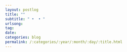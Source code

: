 ```yaml
---
layout: postlog
title: ""
subtitle: " •  • "
urlsong: 
tag:
date: 
categories: blog
permalink: /:categories/:year/:month/:day/:title.html
---
```


